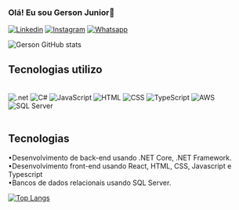 ### Olá! Eu sou Gerson Junior👋


[![Linkedin](https://img.shields.io/badge/LinkedIn-0077B5?style=for-the-badge&logo=linkedin&logoColor=white)](https://www.linkedin.com/in/gerson-junior-1027a11a2/)
[![Instagram](https://img.shields.io/badge/Instagram-E4405F?style=for-the-badge&logo=instagram&logoColor=white)](https://instagram.com/gersonjrrr)
[![Whatsapp](https://img.shields.io/badge/WhatsApp-25D366?style=for-the-badge&logo=whatsapp&logoColor=white)](https://wa.me/5511963331218?text=Ol%C3%A1%21)


![Gerson GitHub stats](https://github-readme-stats.vercel.app/api?username=GersonJrr&show_icons=true&theme=dark)

## Tecnologias utilizo

<div style="display: inlie_block"><br>
    <img align="center"  alt=".net" src="https://img.shields.io/badge/.NET-5C2D91?style=for-the-badge&logo=.net&logoColor=white">
    <img align="center" alt="C#" src="https://img.shields.io/badge/C%23-239120?style=for-the-badge&logo=c-sharp&logoColor=white">
    <img align="center" alt="JavaScript" src="https://img.shields.io/badge/JavaScript-F7DF1E?style=for-the-badge&logo=javascript&logoColor=black">
    <img align="center" alt="HTML" src="https://img.shields.io/badge/HTML-239120?style=for-the-badge&logo=html5&logoColor=white">
    <img align="center" alt="CSS" src="https://img.shields.io/badge/CSS-239120?&style=for-the-badge&logo=css3&logoColor=white">
    <img align="center" alt="TypeScript" src="https://img.shields.io/badge/TypeScript-007ACC?style=for-the-badge&logo=typescript&logoColor=white">
    <img align="center" alt="AWS" src="https://img.shields.io/badge/Amazon_AWS-232F3E?style=for-the-badge&logo=amazon-aws&logoColor=white">
    <img align="center" alt="SQL Server" src="https://img.shields.io/badge/Microsoft_SQL_Server-CC2927?style=for-the-badge&logo=microsoft-sql-server&logoColor=white">
</div>
<br>

## Tecnologias

•Desenvolvimento de back-end usando .NET Core, .NET Framework.
<br>
•Desenvolvimento front-end usando React, HTML, CSS, Javascript e Typescript
<br>
•Bancos de dados relacionais usando SQL Server.

[![Top Langs](https://github-readme-stats.vercel.app/api/top-langs/?username=GersonJrr)](https://github.com/anuraghazra/github-readme-stats)

